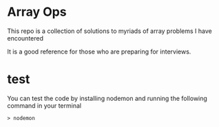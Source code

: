 # Array Ops

This repo is a collection of solutions to myriads of array problems I have encountered

It is a good reference for those who are preparing for interviews.

# test

You can test the code by installing nodemon
and running the following command in your terminal

`> nodemon`
